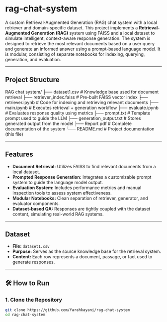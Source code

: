 # rag-chat-system
A custom Retrieval-Augmented Generation (RAG) chat system with a local retriever and domain-specific dataset.
This project implements a **Retrieval-Augmented Generation (RAG)** system using FAISS and a local dataset to simulate intelligent, context-aware response generation. The system is designed to retrieve the most relevant documents based on a user query and generate an informed answer using a prompt-based language model. It is modular, consisting of separate notebooks for indexing, querying, generation, and evaluation.

---

## Project Structure

RAG chat system/
├── dataset1.csv # Knowledge base used for document retrieval
├── retriever_index.faiss # Pre-built FAISS vector index
├── retriever.ipynb # Code for indexing and retrieving relevant documents
├── main.ipynb # Executes retrieval + generation workflow
├── evaluate.ipynb # Evaluates response quality using metrics
├── prompt.txt # Template prompt used to guide the LLM
├── generation_output.txt # Stores generated output from the model
├── Report.pdf # Complete documentation of the system
└── README.md # Project documentation (this file)


---

##  Features

- **Document Retrieval:** Utilizes FAISS to find relevant documents from a local dataset.
- **Prompted Response Generation:** Integrates a customizable prompt system to guide the language model output.
- **Evaluation System:** Includes performance metrics and manual inspection tools to assess system effectiveness.
- **Modular Notebooks:** Clean separation of retriever, generator, and evaluator components.
- **Dataset-based QA:** Responses are tightly coupled with the dataset content, simulating real-world RAG systems.

---

## Dataset

- **File:** `dataset1.csv`
- **Purpose:** Serves as the source knowledge base for the retrieval system.
- **Content:** Each row represents a document, passage, or fact used to generate responses.

---

## 🛠️ How to Run

### 1. Clone the Repository
```bash
git clone https://github.com/farahkayani/rag-chat-system
cd rag-chat-system
